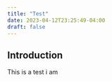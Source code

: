 ```yaml
---
title: "Test"
date: 2023-04-12T23:25:49-04:00
draft: false
---
```


## Introduction

This is a test
i am
